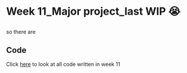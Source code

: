 # Week 11_Major project_last WIP :sob:

## 
so there are 

##


## Code
Click [here]() to look at all code written in week 11 
